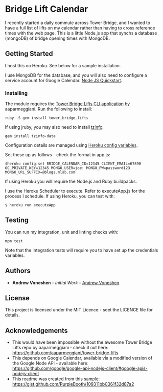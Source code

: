 # Bridge Lift Calendar

I recently started a daily commute across Tower Bridge, and I wanted to have a full list of lifts on my calendar rather than having to cross reference times with the web page. This is a little Node.js app that synchs a database (mongoDB) of bridge opening times with MongoDB. 

## Getting Started

I host this on Heroku. See below for a sample installation.

I use MongoDB for the database, and you will also need to configure a service account for Google Calendar. [Node JS Quickstart](https://developers.google.com/calendar/quickstart/nodejs).

### Installing

The module requires the [Tower Bridge Lifts CLI application](https://github.com/aaparmeggiani/tower-bridge-lifts) by aaparmeggiani. Run the following to install:

```
ruby -S gem install tower_bridge_lifts
```

If using jruby, you may also need to install [tzInfo](https://github.com/tzinfo/tzinfo/issues/37):

```
gem install tzinfo-data
```

Configuration details are managed using [Heroku config variables](https://devcenter.heroku.com/articles/config-vars).

Set these up as follows - check the format in app.js:

```
$heroku config:set BRIDGE_CALENDAR_ID=12345 CLIENT_EMAIL=67890 GC_PRIVATE_KEY=12345 MONGO_USER=joe: MONGO_PW=password123 MONGO_URL_SUFFIX=@blogs.mlab.com
```

If using Heroku you will require the Node.js and Ruby buildpacks.

I use the Heroku Scheduler to execute. Refer to executeApp.js for the process I schedule. If using Heroku, you can test with:

```
$ heroku run executeApp
```

## Testing

You can run my integration, unit and linting checks with:

```
npm test
```

Note that the integration tests will require you to have set up the credentials variables.

## Authors

* **Andrew Voneshen** - *Initial Work* - [Andrew Voneshen](https://github.com/avoneshen)

## License
This project is licensed under the MIT Licence - seet the LICENCE file for details.

## Acknowledgements

* This would have been impossible without the awesome Tower Bridge Lifts repo by aaparmeggiani - check it out here: https://github.com/aaparmeggiani/tower-bridge-lifts
* This depends on Google Calendar, available via a modified version of the Google Node API - available here: https://github.com/google/google-api-nodejs-client/#google-apis-nodejs-client
* This readme was created from this sample: https://gist.github.com/PurpleBooth/109311bb0361f32d87a2